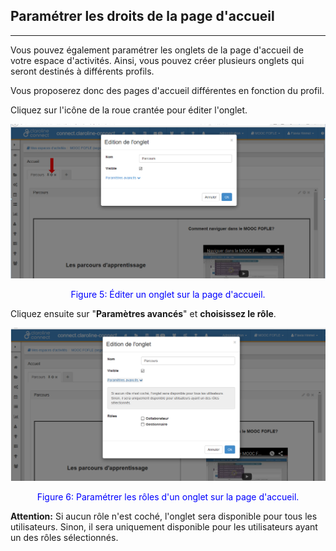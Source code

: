## Paramétrer les droits de la page d'accueil
---

Vous pouvez également paramétrer les onglets de la page d'accueil de votre espace d'activités. Ainsi, vous pouvez créer plusieurs onglets qui seront destinés à différents profils.

Vous proposerez donc des pages d'accueil différentes en fonction du profil.

Cliquez sur l'icône de la roue crantée pour éditer l'onglet.

![](images/fig5.png)

<p style="text-align: center; color: blue">Figure 5: Éditer un onglet sur la page d'accueil.</p>

Cliquez ensuite sur "**Paramètres avancés**" et **choisissez le rôle**.

![](images/fig6.png)

<p style="text-align: center; color: blue">Figure 6: Paramétrer les rôles d'un onglet sur la page d'accueil.</p>

**Attention:** Si aucun rôle n'est coché, l'onglet sera disponible pour tous les utilisateurs. Sinon, il sera uniquement disponible pour les utilisateurs ayant un des rôles sélectionnés.

